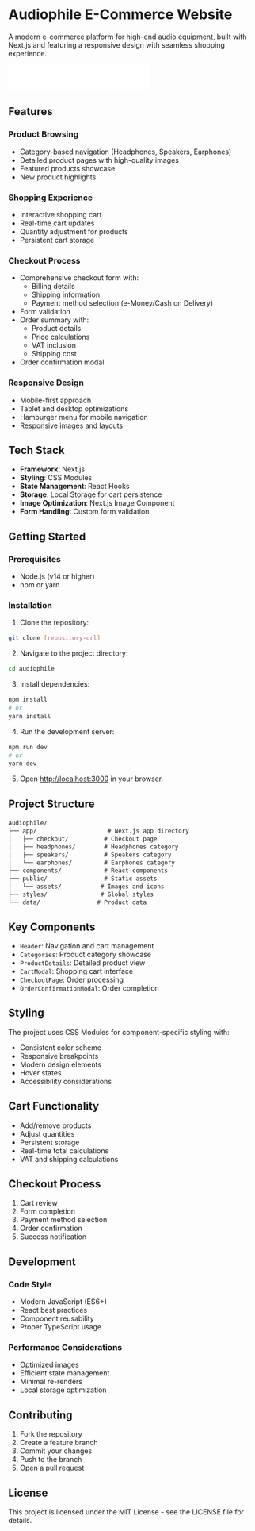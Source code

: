 # Audiophile E-Commerce Website

A modern e-commerce platform for high-end audio equipment, built with Next.js and featuring a responsive design with seamless shopping experience.

![Audiophile Logo](/public/assets/shared/desktop/logo.svg)

## Features

### Product Browsing
- Category-based navigation (Headphones, Speakers, Earphones)
- Detailed product pages with high-quality images
- Featured products showcase
- New product highlights

### Shopping Experience
- Interactive shopping cart
- Real-time cart updates
- Quantity adjustment for products
- Persistent cart storage

### Checkout Process
- Comprehensive checkout form with:
  - Billing details
  - Shipping information
  - Payment method selection (e-Money/Cash on Delivery)
- Form validation
- Order summary with:
  - Product details
  - Price calculations
  - VAT inclusion
  - Shipping cost
- Order confirmation modal

### Responsive Design
- Mobile-first approach
- Tablet and desktop optimizations
- Hamburger menu for mobile navigation
- Responsive images and layouts

## Tech Stack

- **Framework**: Next.js
- **Styling**: CSS Modules
- **State Management**: React Hooks
- **Storage**: Local Storage for cart persistence
- **Image Optimization**: Next.js Image Component
- **Form Handling**: Custom form validation

## Getting Started

### Prerequisites
- Node.js (v14 or higher)
- npm or yarn

### Installation

1. Clone the repository:
```bash
git clone [repository-url]
```

2. Navigate to the project directory:
```bash
cd audiophile
```

3. Install dependencies:
```bash
npm install
# or
yarn install
```

4. Run the development server:
```bash
npm run dev
# or
yarn dev
```

5. Open [http://localhost:3000](http://localhost:3000) in your browser.

## Project Structure

```
audiophile/
├── app/                    # Next.js app directory
│   ├── checkout/          # Checkout page
│   ├── headphones/        # Headphones category
│   ├── speakers/          # Speakers category
│   └── earphones/         # Earphones category
├── components/            # React components
├── public/                # Static assets
│   └── assets/           # Images and icons
├── styles/               # Global styles
└── data/                # Product data
```

## Key Components

- `Header`: Navigation and cart management
- `Categories`: Product category showcase
- `ProductDetails`: Detailed product view
- `CartModal`: Shopping cart interface
- `CheckoutPage`: Order processing
- `OrderConfirmationModal`: Order completion

## Styling

The project uses CSS Modules for component-specific styling with:
- Consistent color scheme
- Responsive breakpoints
- Modern design elements
- Hover states
- Accessibility considerations

## Cart Functionality

- Add/remove products
- Adjust quantities
- Persistent storage
- Real-time total calculations
- VAT and shipping calculations

## Checkout Process

1. Cart review
2. Form completion
3. Payment method selection
4. Order confirmation
5. Success notification

## Development

### Code Style
- Modern JavaScript (ES6+)
- React best practices
- Component reusability
- Proper TypeScript usage

### Performance Considerations
- Optimized images
- Efficient state management
- Minimal re-renders
- Local storage optimization

## Contributing

1. Fork the repository
2. Create a feature branch
3. Commit your changes
4. Push to the branch
5. Open a pull request

## License

This project is licensed under the MIT License - see the LICENSE file for details.
